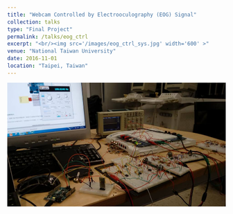 ```yaml
---
title: "Webcam Controlled by Electrooculography (EOG) Signal"
collection: talks
type: "Final Project"
permalink: /talks/eog_ctrl
excerpt: "<br/><img src='/images/eog_ctrl_sys.jpg' width='600' >"
venue: "National Taiwan University"
date: 2016-11-01
location: "Taipei, Taiwan"
---
```


<img src='/images/eog_ctrl.jpeg' width='600' > <br>

<!--This is a description of your talk, which is a markdown files that can be all markdown-ified like any other post. Yay markdown!-->
